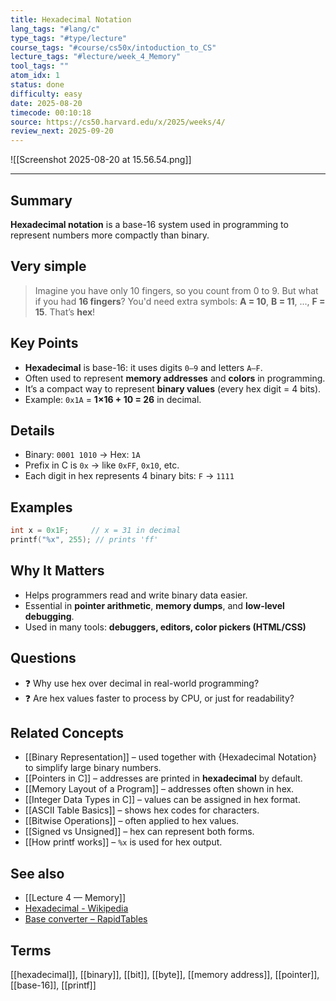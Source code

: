 ```yaml
---
title: Hexadecimal Notation
lang_tags: "#lang/c"
type_tags: "#type/lecture"
course_tags: "#course/cs50x/intoduction_to_CS"
lecture_tags: "#lecture/week_4_Memory"
tool_tags: ""
atom_idx: 1
status: done
difficulty: easy
date: 2025-08-20
timecode: 00:10:18
source: https://cs50.harvard.edu/x/2025/weeks/4/
review_next: 2025-09-20
---
```


![[Screenshot 2025-08-20 at 15.56.54.png]]

---

## Summary
**Hexadecimal notation** is a base-16 system used in programming to represent numbers more compactly than binary.

## Very simple

> Imagine you have only 10 fingers, so you count from 0 to 9. But what if you had **16 fingers**? You'd need extra symbols: **A = 10**, **B = 11**, ..., **F = 15**. That’s **hex**!

## Key Points
- **Hexadecimal** is base-16: it uses digits `0–9` and letters `A–F`.
- Often used to represent **memory addresses** and **colors** in programming.
- It’s a compact way to represent **binary values** (every hex digit = 4 bits).
- Example: `0x1A` = **1×16 + 10 = 26** in decimal.

## Details
- Binary: `0001 1010` → Hex: `1A`
- Prefix in C is `0x` → like `0xFF`, `0x10`, etc.
- Each digit in hex represents 4 binary bits: `F` → `1111`

## Examples
```c
int x = 0x1F;     // x = 31 in decimal
printf("%x", 255); // prints 'ff'
```

## **Why It Matters**
- Helps programmers read and write binary data easier.
- Essential in **pointer arithmetic**, **memory dumps**, and **low-level debugging**.
- Used in many tools: **debuggers, editors, color pickers (HTML/CSS)**

## Questions
- ❓ Why use hex over decimal in real-world programming?
- ❓ Are hex values faster to process by CPU, or just for readability?

## Related Concepts
- [[Binary Representation]] – used together with {Hexadecimal Notation} to simplify large binary numbers.
- [[Pointers in C]] – addresses are printed in **hexadecimal** by default.
- [[Memory Layout of a Program]] – addresses often shown in hex.
- [[Integer Data Types in C]] – values can be assigned in hex format.
- [[ASCII Table Basics]] – shows hex codes for characters.
- [[Bitwise Operations]] – often applied to hex values.
- [[Signed vs Unsigned]] – hex can represent both forms.
- [[How printf works]] – `%x` is used for hex output.

## See also
- [[Lecture 4 — Memory]]
- [Hexadecimal - Wikipedia](https://en.wikipedia.org/wiki/Hexadecimal)
- [Base converter – RapidTables](https://www.rapidtables.com/convert/number/index.html)

## Terms
[[hexadecimal]], [[binary]], [[bit]], [[byte]], [[memory address]], [[pointer]], [[base-16]], [[printf]]
